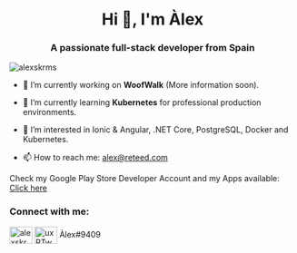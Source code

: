 <h1 align="center">Hi 👋, I'm Àlex</h1>
<h3 align="center">A passionate full-stack developer from Spain</h3>

<p align="left"> <img src="https://komarev.com/ghpvc/?username=alexskrms&label=Profile%20views&color=0e75b6&style=flat" alt="alexskrms" /> </p>

- 🔭 I’m currently working on **WoofWalk** (More information soon).

- 🌱 I’m currently learning **Kubernetes** for professional production environments.

- 👀 I’m interested in Ionic & Angular, .NET Core, PostgreSQL, Docker and Kubernetes.

- 📫 How to reach me: alex@reteed.com

Check my Google Play Store Developer Account and my Apps available: <a href="https://play.google.com/store/apps/dev?id=7934182733726465646" target="_blank">Click here</a>

<h3 align="left">Connect with me:</h3>
<p align="left">
<a href="https://twitter.com/alexskrms" target="_blank"><img align="center" src="https://camo.githubusercontent.com/c58e07fb34a45fd051183258b5860608dd86ac98dd151d0522e0575966082b88/68747470733a2f2f63646e2e6a7364656c6976722e6e65742f6e706d2f73696d706c652d69636f6e7340332e302e312f69636f6e732f747769747465722e737667" alt="alexskrms" height="30" width="40" /></a>
<img align="center" src="https://camo.githubusercontent.com/d2b9054acf780db7555f11e176ae9972ab37b5592dd6de068e3f826482f1bfee/68747470733a2f2f63646e2e6a7364656c6976722e6e65742f6e706d2f73696d706c652d69636f6e7340332e302e312f69636f6e732f646973636f72642e737667" alt="uxRTwDa" height="30" width="40" />
Àlex#9409
</p>
